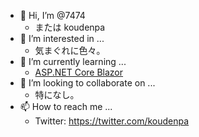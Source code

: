 - 👋 Hi, I’m @7474
  - または koudenpa
- 👀 I’m interested in ...
  - 気まぐれに色々。
- 🌱 I’m currently learning ...
  - [ASP.NET Core Blazor](https://docs.microsoft.com/aspnet/core/blazor/)
- 💞️ I’m looking to collaborate on ...
  - 特になし。
- 📫 How to reach me ...
  - Twitter: https://twitter.com/koudenpa
